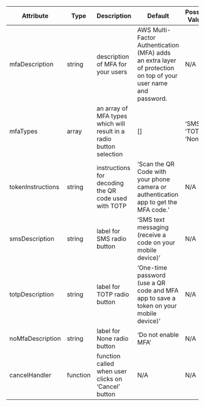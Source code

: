 <table class="doc-table">
    <thead class="doc-thead">
      <tr class="doc-tr">
        <th class="doc-th">Attribute</th>
        <th class="doc-th">Type</th>
        <th class="doc-th">Description</th>
        <th class="doc-th">Default</th>
        <th class="doc-th">Possible Values</th>
        <th class="doc-th">Required</th>
      </tr>
    </thead>
    <tbody class="doc-tbody">
      <tr class="doc-tr">
        <td class="doc-td" data-column="Attribute">mfaDescription</td>
        <td class="doc-td" data-column="Type">string</td>
        <td class="doc-td" data-column="Description">description of MFA for your users</td>
        <td class="doc-td" data-column="Default">AWS Multi-Factor Authentication (MFA) adds an extra layer of protection on top of your user name and password.</td>
        <td class="doc-td" data-column="Possible Values">N/A</td>
        <td class="doc-td" data-column="Required">no</td>
      </tr>
      <tr class="doc-tr">
        <td class="doc-td" data-column="Attribute">mfaTypes</td>
        <td class="doc-td" data-column="Type">array</td>
        <td class="doc-td" data-column="Description">an array of MFA types which will result in a radio button selection</td>
        <td class="doc-td" data-column="Default">[]</td>
        <td class="doc-td" data-column="Possible Values">‘SMS’, ‘TOTP’, ‘None’</td>
        <td class="doc-td" data-column="Required">no</td>
      </tr>
      <tr class="doc-tr">
        <td class="doc-td" data-column="Attribute">tokenInstructions</td>
        <td class="doc-td" data-column="Type">string</td>
        <td class="doc-td" data-column="Description">instructions for decoding the QR code used with TOTP</td>
        <td class="doc-td" data-column="Default">‘Scan the QR Code with your phone camera or authentication app to get the MFA code.’	</td>
        <td class="doc-td" data-column="Possible Values">N/A</td>
        <td class="doc-td" data-column="Required">no</td>
      </tr>
      <tr class="doc-tr">
        <td class="doc-td" data-column="Attribute">smsDescription</td>
        <td class="doc-td" data-column="Type">string</td>
        <td class="doc-td" data-column="Description">label for SMS radio button</td>
        <td class="doc-td" data-column="Default">‘SMS text messaging (receive a code on your mobile device)’</td>
        <td class="doc-td" data-column="Possible Values">N/A</td>
        <td class="doc-td" data-column="Required">no</td>
      </tr>
      <tr class="doc-tr">
        <td class="doc-td" data-column="Attribute">totpDescription</td>
        <td class="doc-td" data-column="Type">string</td>
        <td class="doc-td" data-column="Description">label for TOTP radio button</td>
        <td class="doc-td" data-column="Default">‘One-time password (use a QR code and MFA app to save a token on your mobile device)’</td>
        <td class="doc-td" data-column="Possible Values">N/A</td>
        <td class="doc-td" data-column="Required">no</td>
      </tr>
      <tr class="doc-tr">
        <td class="doc-td" data-column="Attribute">noMfaDescription</td>
        <td class="doc-td" data-column="Type">string</td>
        <td class="doc-td" data-column="Description">label for None radio button</td>
        <td class="doc-td" data-column="Default">‘Do not enable MFA’</td>
        <td class="doc-td" data-column="Possible Values">N/A</td>
        <td class="doc-td" data-column="Required">no</td>
      </tr>
      <tr class="doc-tr">
          <td class="doc-td" data-column="Attribute">cancelHandler</td>
          <td class="doc-td" data-column="Type">function</td>
          <td class="doc-td" data-column="Description">function called when user clicks on ‘Cancel’ button</td>
          <td class="doc-td" data-column="Default">N/A</td>
          <td class="doc-td" data-column="Possible Values">N/A</td>
          <td class="doc-td" data-column="Required">no</td>
        </tr>
    </tbody>
  </table>